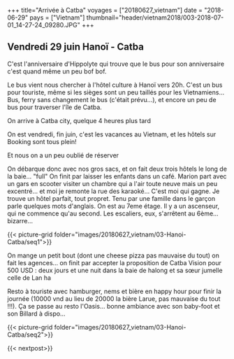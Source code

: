+++
title="Arrivée à Catba"
voyages = ["20180627_vietnam"]
date = "2018-06-29"
pays = ["Vietnam"]
thumbnail="header/vietnam2018/003-2018-07-01_14-27-24_09280.JPG"
+++


## Vendredi 29 juin Hanoï - Catba


C'est l'anniversaire d'Hippolyte qui trouve que le bus pour son anniversaire c'est quand même un peu bof bof.

Le bus vient nous chercher à l'hôtel culture à Hanoï vers 20h. C'est un bus pour touriste, même si les sièges sont un peu taillés pour les Vietnamiens…
Bus, ferry sans changement le bus (c'était prévu…), et encore un peu de bus pour traverser l'île de Catba. 

On arrive à Catba city, quelque 4 heures plus tard

On est vendredi, fin juin, c'est les vacances au Vietnam, et les hôtels sur Booking sont tous plein! 

Et nous on a un peu oublié de réserver

On débarque donc avec nos gros sacs, et on fait deux trois hôtels le long de la baie… "full"
On finit par laisser les enfants dans un café. Marion part avec un gars en scooter visiter un chambre qui a l'air toute neuve mais un peu excentré… et moi je remonte la rue des karaoké… C'est moi qui gagne. Je trouve un hôtel parfait, tout propret. Tenu par une famille dans le garçon parle quelques mots d'anglais. 
On est au 7eme étage. Il y a un ascenseur, qui ne commence qu'au second. Les escaliers, eux, s'arrêtent au 6ème… bizarre…

{{< picture-grid folder="images/20180627_vietnam/03-Hanoi-Catba/seq1">}}

On mange un petit bout (dont une cheese pizza pas mauvaise du tout) on fait les agences… on finit par accepter la proposition de Catba Vision pour 500 USD : deux jours et une nuit dans la baie de halong et sa sœur jumelle celle de Lan ha

Resto à touriste avec hamburger, nems et bière en happy hour pour finir la journée (10000 vnd au lieu de 20000 la bière Larue, pas mauvaise du tout !!!). Ça se passe au resto l'Oasis… bonne ambiance avec son baby-foot et son Billard à dispo…

{{< picture-grid folder="images/20180627_vietnam/03-Hanoi-Catba/seq2">}}


{{< nextpost>}}




